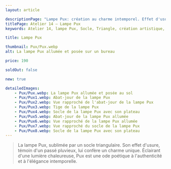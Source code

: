 ```yaml
---
layout: article

descriptionPage: "Lampe Pux: création au charme intemporel. Effet d'usure pour authenticité et lumière chaleureuse."
titlePage: Atelier 14 — Lampe Pux
keywords: Atelier 14, lampe Pux, Socle, Triangle, création artistique, effet d'usure, lumière chaleureuse, authenticité, élégance intemporelle

title: Lampe Pux

thumbnail: Pux/Pux.webp
alt: La lampe Pux allumée et posée sur un bureau

price: 190

soldOut: false

new: true

detailedImages:
    - Pux/Pux.webp: La lampe Pux allumée et posée au sol
    - Pux/Pux1.webp: Abat-jour de la lampe Pux
    - Pux/Pux2.webp: Vue rapproché de l'abat-jour de la lampe Pux
    - Pux/Pux3.webp: Tige de la lampe Pux
    - Pux/Pux4.webp: Socle de la lampe Pux avec son plateau
    - Pux/Pux5.webp: Abat-jour de la lampe Pux allumée
    - Pux/Pux6.webp: Vue rapproché de la lampe Pux allumée
    - Pux/Pux7.webp: Vue rapproché du socle de la lampe Pux
    - Pux/Pux8.webp: Socle de la lampe Pux avec son plateau
---
```

> La lampe Pux, sublimée par un socle triangulaire. Son effet d'usure, témoin d'un passé pluvieux, lui confère un charme unique. Éclairant d'une lumière chaleureuse, Pux est une ode poétique à l'authenticité et à l'élégance intemporelle.